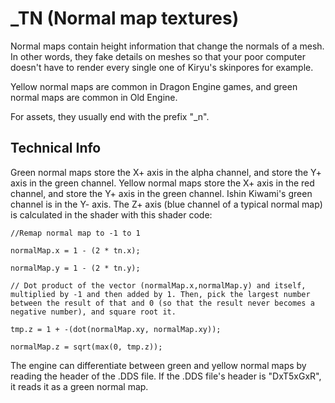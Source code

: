 ﻿# _TN (Normal map textures)
Normal maps contain height information that change the normals of a mesh. In other words, they fake details on meshes so that your poor computer doesn't have to render every single one of Kiryu's skinpores for example.

Yellow normal maps are common in Dragon Engine games, and green normal maps are common in Old Engine. 

For assets, they usually end with the prefix "_n".

## Technical Info
Green normal maps store the X+ axis in the alpha channel, and store the Y+ axis in the green channel. Yellow normal maps store the X+ axis in the red channel, and store the Y+ axis in the green channel. Ishin Kiwami's green channel is in the Y- axis. The Z+ axis (blue channel of a typical normal map) is calculated in the shader with this shader code:

    //Remap normal map to -1 to 1
    
    normalMap.x = 1 - (2 * tn.x);
    
    normalMap.y = 1 - (2 * tn.y);
    
    // Dot product of the vector (normalMap.x,normalMap.y) and itself, multiplied by -1 and then added by 1. Then, pick the largest number between the result of that and 0 (so that the result never becomes a negative number), and square root it.
    
    tmp.z = 1 + -(dot(normalMap.xy, normalMap.xy));
    
    normalMap.z = sqrt(max(0, tmp.z));
    
The engine can differentiate between green and yellow normal maps by reading the header of the .DDS file. If the .DDS file's header is "DxT5xGxR", it reads it as a green normal map.
